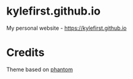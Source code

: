 # kylefirst.github.io
My personal website - https://kylefirst.github.io

# Credits
Theme based on [phantom](https://html5up.net/phantom)
